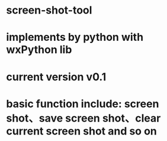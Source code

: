 # screen-shot-tool
# implements by python with wxPython lib
# current version v0.1
# basic function include: screen shot、save screen shot、clear current screen shot and so on
